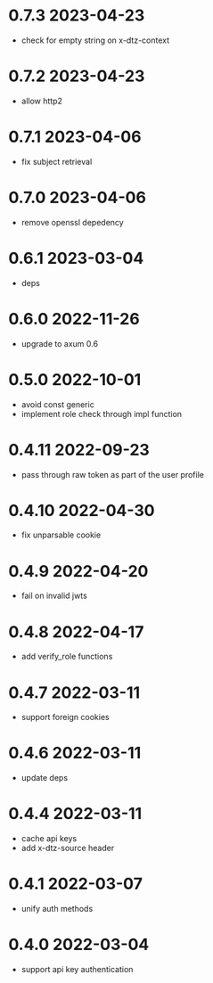 # 0.7.3 2023-04-23

* check for empty string on x-dtz-context

# 0.7.2 2023-04-23

* allow http2

# 0.7.1 2023-04-06

* fix subject retrieval

# 0.7.0 2023-04-06

* remove openssl depedency

# 0.6.1 2023-03-04

* deps

# 0.6.0 2022-11-26

* upgrade to axum 0.6

# 0.5.0 2022-10-01

* avoid const generic
* implement role check through impl function

# 0.4.11 2022-09-23

* pass through raw token as part of the user profile

# 0.4.10 2022-04-30

* fix unparsable cookie

# 0.4.9 2022-04-20

* fail on invalid jwts

# 0.4.8 2022-04-17

* add verify_role functions

# 0.4.7 2022-03-11

* support foreign cookies

# 0.4.6 2022-03-11

* update deps

# 0.4.4 2022-03-11

* cache api keys
* add x-dtz-source header

# 0.4.1 2022-03-07

* unify auth methods

# 0.4.0 2022-03-04

* support api key authentication